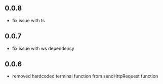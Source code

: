## 0.0.8
- fix issue with ts

## 0.0.7
- fix issue with ws dependency

## 0.0.6
- removed hardcoded terminal function from sendHttpRequest function